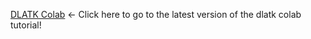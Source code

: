 [DLATK Colab](https://colab.research.google.com/drive/10WMCmnKzwywZR7s2et5xx9CcoWBNmhLY?usp=sharing) <- Click here to go to the latest version of the dlatk colab tutorial!

